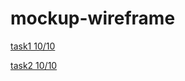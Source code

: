 # mockup-wireframe
[task1 10/10](https://miro.com/app/board/uXjVPPXS50M=/?share_link_id=924474914020)

[task2 10/10](https://miro.com/app/board/uXjVPOjNde0=/?share_link_id=922090095980)
